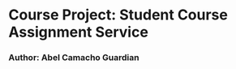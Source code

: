 <h1>
Course Project: Student Course Assignment Service
</h1>
<h3>
Author: Abel Camacho Guardian
</h3>

